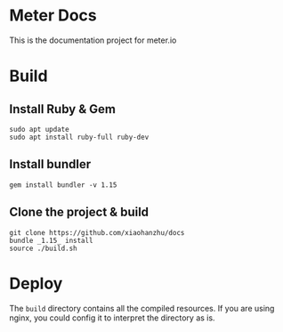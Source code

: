 # Meter Docs

This is the documentation project for meter.io

# Build

## Install Ruby & Gem

```
sudo apt update
sudo apt install ruby-full ruby-dev
```

## Install bundler

```
gem install bundler -v 1.15
```

## Clone the project & build

```
git clone https://github.com/xiaohanzhu/docs
bundle _1.15_ install
source ./build.sh
```

# Deploy

The `build` directory contains all the compiled resources. If you are using nginx, you could config it to interpret the directory as is.